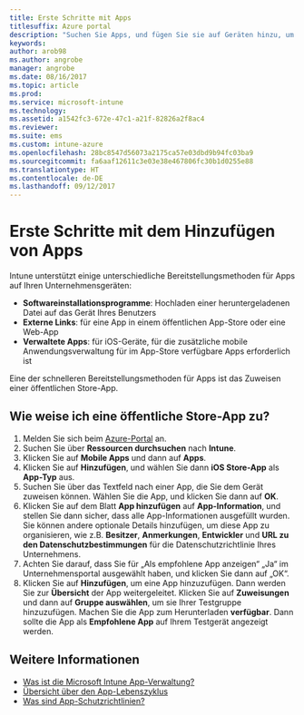 ```yaml
---
title: Erste Schritte mit Apps
titlesuffix: Azure portal
description: "Suchen Sie Apps, und fügen Sie sie auf Geräten hinzu, um Ihren Mitarbeitern die Arbeit zu erleichtern."
keywords: 
author: arob98
ms.author: angrobe
manager: angrobe
ms.date: 08/16/2017
ms.topic: article
ms.prod: 
ms.service: microsoft-intune
ms.technology: 
ms.assetid: a1542fc3-672e-47c1-a21f-82826a2f8ac4
ms.reviewer: 
ms.suite: ems
ms.custom: intune-azure
ms.openlocfilehash: 28bc8547d56073a2175ca57e03dbd9b94fc03ba9
ms.sourcegitcommit: fa6aaf12611c3e03e38e467806fc30b1d0255e88
ms.translationtype: HT
ms.contentlocale: de-DE
ms.lasthandoff: 09/12/2017
---
```

# <a name="get-started-with-adding-apps"></a>Erste Schritte mit dem Hinzufügen von Apps

Intune unterstützt einige unterschiedliche Bereitstellungsmethoden für Apps auf Ihren Unternehmensgeräten:

* **Softwareinstallationsprogramme**: Hochladen einer heruntergeladenen Datei auf das Gerät Ihres Benutzers
* __Externe Links__: für eine App in einem öffentlichen App-Store oder eine Web-App
* **Verwaltete Apps**: für iOS-Geräte, für die zusätzliche mobile Anwendungsverwaltung für im App-Store verfügbare Apps erforderlich ist

Eine der schnelleren Bereitstellungsmethoden für Apps ist das Zuweisen einer öffentlichen Store-App.

## <a name="how-do-i-assign-a-public-store-app"></a>Wie weise ich eine öffentliche Store-App zu?

1. Melden Sie sich beim [Azure-Portal](https://portal.azure.com) an.
2. Suchen Sie über **Ressourcen durchsuchen** nach **Intune**.
3. Klicken Sie auf **Mobile Apps** und dann auf **Apps**.
4. Klicken Sie auf **Hinzufügen**, und wählen Sie dann **iOS Store-App** als **App-Typ** aus.
5. Suchen Sie über das Textfeld nach einer App, die Sie dem Gerät zuweisen können. Wählen Sie die App, und klicken Sie dann auf **OK**.
6. Klicken Sie auf dem Blatt **App hinzufügen** auf **App-Information**, und stellen Sie dann sicher, dass alle App-Informationen ausgefüllt wurden. Sie können andere optionale Details hinzufügen, um diese App zu organisieren, wie z.B. **Besitzer**, **Anmerkungen**, **Entwickler** und **URL zu den Datenschutzbestimmungen** für die Datenschutzrichtlinie Ihres Unternehmens.
7. Achten Sie darauf, dass Sie für „Als empfohlene App anzeigen“ „Ja“ im Unternehmensportal ausgewählt haben, und klicken Sie dann auf „OK“.
8. Klicken Sie auf **Hinzufügen**, um eine App hinzuzufügen. Dann werden Sie zur **Übersicht** der App weitergeleitet. Klicken Sie auf **Zuweisungen** und dann auf **Gruppe auswählen**, um sie Ihrer Testgruppe hinzuzufügen. Machen Sie die App zum Herunterladen **verfügbar**. Dann sollte die App als **Empfohlene App** auf Ihrem Testgerät angezeigt werden.

## <a name="learn-more"></a>Weitere Informationen

* [Was ist die Microsoft Intune App-Verwaltung?](app-management.md)
* [Übersicht über den App-Lebenszyklus](app-lifecycle.md)
* [Was sind App-Schutzrichtlinien?](app-protection-policy.md)
